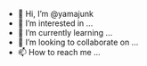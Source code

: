- 👋 Hi, I’m @yamajunk
- 👀 I’m interested in ...
- 🌱 I’m currently learning ...
- 💞️ I’m looking to collaborate on ...
- 📫 How to reach me ...

<!---
yamajunk/yamajunk is a ✨ special ✨ repository because its `README.md` (this file) appears on your GitHub profile.
You can click the Preview link to take a look at your changes.
--->
